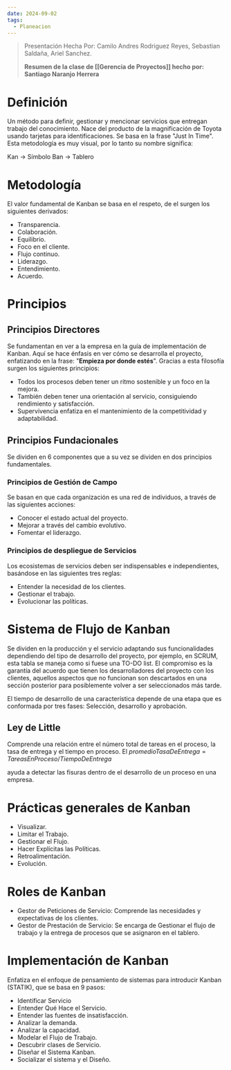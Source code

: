 ```yaml
---
date: 2024-09-02
tags:
  - Planeacion
---
```


>Presentación Hecha Por: Camilo Andres Rodriguez Reyes, Sebastian Saldaña, Ariel Sanchez.
>
>**Resumen de la clase de [[Gerencia de Proyectos]] hecho por: Santiago Naranjo Herrera**
# Definición
Un método para definir, gestionar y mencionar servicios que entregan trabajo del conocimiento. Nace del producto de la magnificación de Toyota usando tarjetas para identificaciones. Se basa en la frase "Just In Time". Esta metodología es muy visual, por lo tanto su nombre significa:

Kan -> Símbolo
Ban -> Tablero
# Metodología
El valor fundamental de Kanban se basa en el respeto, de el surgen los siguientes derivados:

- Transparencia.
- Colaboración.
- Equilibrio.
- Foco en el cliente.
- Flujo continuo.
- Liderazgo.
- Entendimiento.
- Acuerdo.
# Principios
## Principios Directores
Se fundamentan en ver a la empresa en la guía de implementación de Kanban. Aquí se hace énfasis en ver cómo se desarrolla el proyecto, enfatizando en la frase: "**Empieza por donde estés**". Gracias a esta filosofía surgen los siguientes principios:

- Todos los procesos deben tener un ritmo sostenible y un foco en la mejora.
- También deben tener una orientación al servicio, consiguiendo rendimiento y satisfacción.
- Supervivencia enfatiza en el mantenimiento de la competitividad y adaptabilidad.
## Principios Fundacionales
Se dividen en 6 componentes que a su vez se dividen en dos principios fundamentales.
### Principios de Gestión de Campo
Se basan en que cada organización es una red de individuos, a través de las siguientes acciones:

- Conocer el estado actual del proyecto.
- Mejorar a través del cambio evolutivo.
- Fomentar el liderazgo.
### Principios de despliegue de Servicios
Los ecosistemas de servicios deben ser indispensables e independientes, basándose en las siguientes tres reglas:

- Entender la necesidad de los clientes.
- Gestionar el trabajo.
- Evolucionar las políticas.

# Sistema de Flujo de Kanban
Se dividen en la producción y el servicio adaptando sus funcionalidades dependiendo del tipo de desarrollo del proyecto, por ejemplo, en SCRUM, esta tabla se maneja como si fuese una TO-DO list. El compromiso es la garantía del acuerdo que tienen los desarrolladores del proyecto con los clientes, aquellos aspectos que no funcionan son descartados en una sección posterior para posiblemente volver a ser seleccionados más tarde.

El tiempo de desarrollo de una característica depende de una etapa que es conformada por tres fases: Selección, desarrollo y aprobación.

## Ley de Little
Comprende una relación entre el número total de tareas en el proceso, la tasa de entrega y el tiempo en proceso. 
El $promedioTasaDeEntrega = TareasEnProceso/ TiempoDeEntrega$ 

ayuda a detectar las fisuras dentro de el desarrollo de un proceso en una empresa.

# Prácticas generales de Kanban
- Visualizar.
- Limitar el Trabajo.
- Gestionar el Flujo.
- Hacer Explícitas las Políticas.
- Retroalimentación.
- Evolución.
# Roles de Kanban
- Gestor de Peticiones de Servicio: Comprende las necesidades y expectativas de los clientes.
- Gestor de Prestación de Servicio: Se encarga de Gestionar el flujo de trabajo y la entrega de procesos que se asignaron en el tablero.
# Implementación de Kanban
Enfatiza en el enfoque de pensamiento de sistemas para introducir Kanban (STATIK), que se basa en 9 pasos:
- Identificar Servicio
- Entender Qué Hace el Servicio.
- Entender las fuentes de insatisfacción.
- Analizar la demanda.
- Analizar la capacidad.
- Modelar el Flujo de Trabajo.
- Descubrir clases de Servicio.
- Diseñar el Sistema Kanban.
- Socializar el sistema y el Diseño.